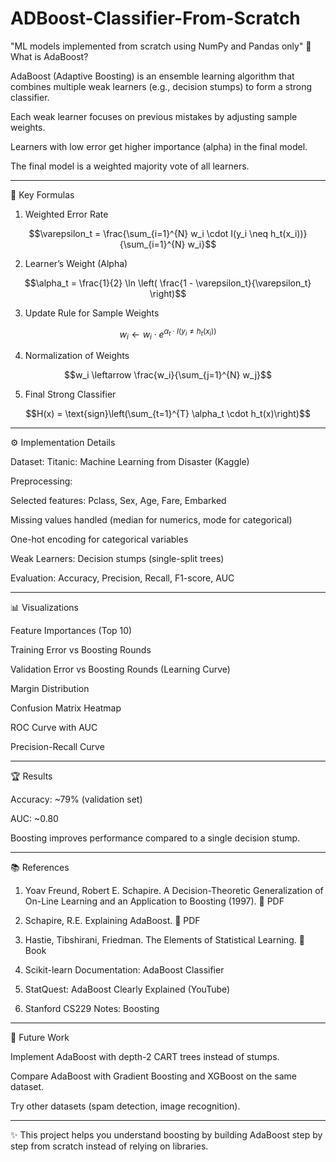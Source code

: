 # ADBoost-Classifier-From-Scratch
"ML models implemented from scratch using NumPy and Pandas only"
📘 What is AdaBoost?

AdaBoost (Adaptive Boosting) is an ensemble learning algorithm that combines multiple weak learners (e.g., decision stumps) to form a strong classifier.

Each weak learner focuses on previous mistakes by adjusting sample weights.

Learners with low error get higher importance (alpha) in the final model.

The final model is a weighted majority vote of all learners.



---

🔑 Key Formulas

1. Weighted Error Rate

$$\varepsilon_t = \frac{\sum_{i=1}^{N} w_i \cdot I(y_i \neq h_t(x_i))}{\sum_{i=1}^{N} w_i}$$

2. Learner’s Weight (Alpha)

$$\alpha_t = \frac{1}{2} \ln \left( \frac{1 - \varepsilon_t}{\varepsilon_t} \right)$$

3. Update Rule for Sample Weights

$$w_i \leftarrow w_i \cdot e^{\alpha_t \cdot I(y_i \neq h_t(x_i))}$$

4. Normalization of Weights

$$w_i \leftarrow \frac{w_i}{\sum_{j=1}^{N} w_j}$$

5. Final Strong Classifier

$$H(x) = \text{sign}\left(\sum_{t=1}^{T} \alpha_t \cdot h_t(x)\right)$$


---

⚙️ Implementation Details

Dataset: Titanic: Machine Learning from Disaster (Kaggle)

Preprocessing:

Selected features: Pclass, Sex, Age, Fare, Embarked

Missing values handled (median for numerics, mode for categorical)

One-hot encoding for categorical variables


Weak Learners: Decision stumps (single-split trees)

Evaluation: Accuracy, Precision, Recall, F1-score, AUC



---

📊 Visualizations

Feature Importances (Top 10)

Training Error vs Boosting Rounds

Validation Error vs Boosting Rounds (Learning Curve)

Margin Distribution

Confusion Matrix Heatmap

ROC Curve with AUC

Precision-Recall Curve



---

🏆 Results

Accuracy: ~79% (validation set)

AUC: ~0.80

Boosting improves performance compared to a single decision stump.




---

📚 References

1. Yoav Freund, Robert E. Schapire. A Decision-Theoretic Generalization of On-Line Learning and an Application to Boosting (1997). 🔗 PDF


2. Schapire, R.E. Explaining AdaBoost. 🔗 PDF


3. Hastie, Tibshirani, Friedman. The Elements of Statistical Learning. 🔗 Book


4. Scikit-learn Documentation: AdaBoost Classifier


5. StatQuest: AdaBoost Clearly Explained (YouTube)


6. Stanford CS229 Notes: Boosting




---

🚀 Future Work

Implement AdaBoost with depth-2 CART trees instead of stumps.

Compare AdaBoost with Gradient Boosting and XGBoost on the same dataset.

Try other datasets (spam detection, image recognition).



---

✨ This project helps you understand boosting by building AdaBoost step by step from scratch instead of relying on libraries.
